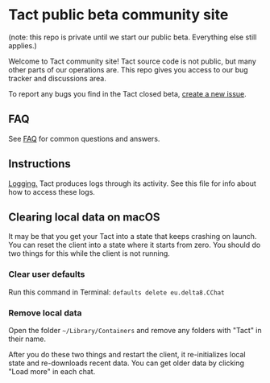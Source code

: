# Tact public beta community site

(note: this repo is private until we start our public beta. Everything else still applies.)

Welcome to Tact community site! Tact source code is not public, but many other parts of our operations are. This repo gives you access to our bug tracker and discussions area.

To report any bugs you find in the Tact closed beta, [create a new issue][new].

## FAQ

See [FAQ](FAQ.md) for common questions and answers.

## Instructions

[Logging.](Logging.md) Tact produces logs through its activity. See this file for info about how to access these logs.

## Clearing local data on macOS

It may be that you get your Tact into a state that keeps crashing on launch. You can reset the client into a state where it starts from zero. You should do two things for this while the client is not running.

### Clear user defaults

Run this command in Terminal: `defaults delete eu.delta8.CChat`

### Remove local data

Open the folder `~/Library/Containers` and remove any folders with "Tact" in their name.

After you do these two things and restart the client, it re-initializes local state and re-downloads recent data. You can get older data by clicking "Load more" in each chat.

[new]: https://github.com/tact/public/issues/new/choose

